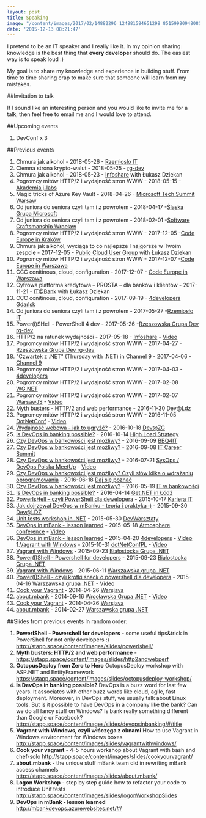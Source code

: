 ```yaml
---
layout: post
title: Speaking
image: "/content/images/2017/02/14882296_124881584651298_8515998094808576701_o.jpg"
date: '2015-12-13 08:21:47'
---
```


I pretend to be an IT speaker and I really like it. In my opinion sharing knowledge is the best thing that **every developer** should do. The easiest way is to speak loud :)

My goal is to share my knowledge and experience in building stuff. From time to time sharing crap to make sure that someone will learn from my mistakes.

##Invitation to talk

If I sound like an interesting person and you would like to invite me for a talk, then feel free to email me and I would love to attend.

##Upcoming events
1. DevConf x 3

##Previous events
1. Chmura jak alkohol - 2018-05-26 - [Rzemiosło IT](http://rzemioslo.it/schedule/)
1. Ciemna strona krypto-walut - 2018-05-25 - [rg-dev](https://www.meetup.com/rg-dev/events/248672239/)
1. Chmura jak alkohol - 2018-05-23 - [Infoshare](https://infoshare.pl/#outline-agenda) with Łukasz Dziekan
1. Pogromcy mitów HTTP/2 i wydajność stron WWW - 2018-05-15 - [Akademia j-labs](http://www.itakademia.j-labs.pl/pl/harmonogram/warszawa/Pogromcy-mitow-HTTP2-i-wydajnosc-stron-WWW)
1. Magic tricks of Azure Key Vault - 2018-04-26 -  [Microsoft Tech Summit Warsaw](https://www.microsoft.com/pl-pl/techsummit/warsaw)
1. Od juniora do seniora czyli tam i z powrotem - 2018-04-17 -[Śląska Grupa Microsoft](https://www.meetup.com/%C5%9Al%C4%85ska-Grupa-Microsoft-Meetup/events/249646043/)
1. Od juniora do seniora czyli tam i z powrotem - 2018-02-01 -[Software Craftsmanship Wrocław](https://www.meetup.com/SC-Wro/events/247155244/)
1. Pogromcy mitów HTTP/2 i wydajność stron WWW - 2017-12-05 -[Code Europe in Kraków](https://www.codeeurope.pl/pl/agenda) 
1. Chmura jak alkohol, wyciąga to co najlepsze I najgorsze w Twoim zespole - 2017-12-05 - [Public Cloud User Group](https://www.meetup.com/pl-PL/publiccloudpl/events/243543283/?eventId=243543283) with Łukasz Dziekan
1. Pogromcy mitów HTTP/2 i wydajność stron WWW - 2017-12-07 -[Code Europe in Warszawa](https://www.codeeurope.pl/pl/agenda) 
1. CCC conitinous, cloud, configuration - 2017-12-07 - [Code Europe in Warszawa](https://www.codeeurope.pl/pl/agenda) 
1. Cyfrowa platforma kredytowa – PROSTA – dla banków i klientów - 2017-11-21 - [IT@Bank](http://konferencje.alebank.pl/wp-content/uploads/2017/07/Program-IT@BANK.pdf) with Łukasz Dziekan
1. CCC conitinous, cloud, configuration - 2017-09-19 - [4developers Gdańsk](https://gdansk.4developers.org.pl/stapp.html)
1. Od juniora do seniora czyli tam i z powrotem - 2017-05-27 -[Rzemiosło IT](http://rzemioslo.it/)
1. Power(i)SHell - PowerShell 4 dev - 2017-05-26 -[Rzeszowska Grupa Dev rg-dev](https://www.meetup.com/rg-dev/) 
1. HTTP/2 na ratunek wydajności - 2017-05-18 - [Infoshare](https://infoshare.pl) - [Video](https://www.youtube.com/watch?v=S6y81TMr_lA)
1. Pogromcy mitów HTTP/2 i wydajność stron WWW - 2017-04-27 -[Rzeszowska Grupa Dev rg-dev](https://www.meetup.com/rg-dev/) 
1. "Czwartek z .NET" (Thursday with .NET) in Channel 9 - 2017-04-06 - [Channel 9](https://channel9.msdn.com/Events/Czwartki-z-VS-2017/1-czwartek-z-VS-2017/1-czwartek-z-VS-2017)
1. Pogromcy mitów HTTP/2 i wydajność stron WWW - 2017-04-03 - [4developers](http://2017.4developers.org.pl/pl/program/speakers/stapp-piotr/)
1. Pogromcy mitów HTTP/2 i wydajność stron WWW - 2017-02-08 [WG.NET](https://www.meetup.com/WG-NET/events/237397950/)
1. Pogromcy mitów HTTP/2 i wydajność stron WWW - 2017-02-07 [WarsawJS](https://www.meetup.com/WarsawJS/events/237134262/) - [Video](https://www.youtube.com/watch?v=tkjPCuuLhtc)
1. Myth busters - HTTP/2 and web performance - 2016-11-30 [Dev@Ldz](http://www.meetup.com/dev-LDZ/)
1. Pogromcy mitów HTTP/2 i wydajność stron WWW - 2016-11-05 [DotNetConf](http://dotnetconf.pl/) - [Video](https://www.youtube.com/watch?v=S1zSno9Pxvs)
1. [Wydajność webowa - jak to ugryźć?](http://www.meetup.com/DEV-ZG/events/234250699/) - 2016-10-18 [Dev@ZG](http://www.meetup.com/DEV-ZG/)
1. [Is DevOps in banking possible?](http://www.highloadstrategy.lt/) - 2016-10-14 [High Load Strategy](http://www.highloadstrategy.lt/)
1. [Czy DevOps w bankowości jest możliwy?](http://bbq4.it/#agenda) - 2016-09-09 [BBQ4IT](http://bbq4.it/)
1. [Czy DevOps w bankowości jest możliwy?](http://itcareersummit.pl/2016/?page_id=811) - 2016-09-08 [IT Career Summit](http://itcareersummit.pl/2016/?page_id=811)
1. [Czy DevOps w bankowości jest możliwy?](http://www.meetup.com/SysOpsPolska/events/232280301/) - 2016-07-21 [SysOps / DevOps Polska MeetUp](http://www.meetup.com/SysOpsPolska/) - [Video](https://www.youtube.com/watch?v=8U3YO-IcW24)
1. [Czy DevOps w bankowości jest możliwy? Czyli słów kilka o wdrażaniu oprogramowania](http://devstyle.pl/daj-sie-poznac/gala/) - 2016-06-18 [Daj się poznać](http://dajsiepoznac2016.evenea.pl/)
1. [Czy DevOps w bankowości jest możliwy?](http://gigacon.org/devops_bankowosc/) - 2016-05-19 [IT w bankowości](http://gigacon.org/event/bankowosc_warszawa_2016/)
1. [Is DevOps in banking possible?](https://konferencjaget.net/pl/lodz/program#65) - 2016-04-14 [Get.NET in Łódź](https://konferencjaget.net/)
1. [PowerIsHell – czyli PowerShell dla dewelopera](http://careercon.pl/konferencja/kariera-it-warszawa-17-10-2015/) - 2015-10-17 [Kariera IT](http://careercon.pl/)
1. [Jak dojrzewał DevOps w mBanku - teoria i praktyka :)](http://www.meetup.com/dev-LDZ/events/224955668/) - 2015-09-30 [Dev@LDZ](http://www.meetup.com/dev-LDZ/)
1. [Unit tests workshop in .NET](http://devwarsztaty.pl/warsztaty/2015-05-30/) - 2015-05-30 [DevWarsztaty](http://devwarsztaty.pl/) 
1. [DevOps in mBank - lesson learned](http://2015.4developers.org.pl/pl/agenda/lecture/devops-in-mbank-lesson-learned/) - 2015-05-18 [Atmosphere conference](atmosphere-conference.com) - [Video](https://www.youtube.com/watch?v=WOPI_afhYTM)  
1. [DevOps in mBank - lesson learned](http://2015.4developers.org.pl/pl/agenda/lecture/devops-in-mbank-lesson-learned/) - 2015-04-20 [4developers](http://4developers.org.pl/) - [Video](https://www.youtube.com/watch?v=PdyJlmATdtc)
1.[Vagrant with Windows](http://dotnetconf.pl/2015) - 2015-10-31 [dotNetConfPL](http://dotnetconf.pl) - [Video](https://www.youtube.com/watch?v=EHFpMHhUFXQ)
1. [Vagrant with Windows](https://www.facebook.com/events/160965000911545/) - 2015-09-23 [Białostocka Grupa .NET](https://www.facebook.com/groups/bstoknet/)
1. [Power(I)Shell - Powershell for developers](https://www.facebook.com/events/160965000911545/) - 2015-09-23 [Białostocka Grupa .NET](https://www.facebook.com/groups/bstoknet/)
1. [Vagrant with Windows](http://www.meetup.com/WG-NET/events/222959644/) - 2015-06-11 [Warszawska grupa .NET](http://www.wg.net.pl/)
1. [Power(I)Shell - czyli krótki snack o powershell dla developera](http://www.meetup.com/WG-NET/events/221574919/) - 2015-04-16 [Warszawska grupa .NET](http://www.wg.net.pl/) - [Video](https://www.youtube.com/watch?v=qAIiPi7wk5w)
1. [Cook your Vagrant](http://crossweb.pl/wydarzenia/warsjawa-2014/) - 2014-04-26 [Warsjava](http://warsjawa.pl/)
1. [about.mbank](http://wrocnet.github.io/2014/09/16/69-spotkanie-wroclawskiej-grupy-net.html) - 2014-09-16 [Wrocławska Grupa .NET](http://wrocnet.github.io/) - [Video](https://www.youtube.com/watch?v=jVrihtoGknA)
1. [Cook your Vagrant](http://crossweb.pl/wydarzenia/warsjawa-2014/) - 2014-04-26 [Warsjava](http://warsjawa.pl/)
1. [about.mbank](http://www.wg.net.pl/aktualnosci/zaproszeniena72spotkaniewgnet) - 2014-02-27 [Warszawska grupa .NET](http://www.wg.net.pl/)

##Slides from previous events
In random order:

1. __PowerIShell - Powershell for developers__ - some useful tips&trick in PowerShell for not only developers :)
http://stapp.space/content/images/slides/powerishell/
1. __Myth busters: HTTP/2 and web performance__ - https://stapp.space/content/images/slides/http2andwebperf
1. __OctopusDeploy from Zero to Hero__ 
OctopusDeploy workshop with ASP.NET and EntityFramework
https://stapp.space/content/images/slides/octopusdeploy-workshop/
1. __Is DevOps in banking possible?__
DevOps is a buzz word for last few years. It associates with other buzz words like cloud, agile, fast deployment. Moreover, in DevOps stuff, we usually talk about Linux tools. But is it possible to have DevOps in a company like the bank? Can we do all fancy stuff on Windows? Is bank really something different than Google or Facebook?
http://stapp.space/content/images/slides/devopsinbanking/#/title
1. __Vagrant with Windows, czyli włóczęga z oknami__
How to use Vagrant in Windows environment for Windows boxes
http://stapp.space/content/images/slides/vagrantwithwindows/
2. __Cook your vagrant__ - 4-5 hours workshop about Vagrant with bash and chef-solo
http://stapp.space/content/images/slides/cookyourvagrant/
3. __about.mbank__ - the unique stuff mBank team did in rewriting mBank access channels
http://stapp.space/content/images/slides/about.mbank/
5. __Logon Workshop__ - step by step guide how to refactor your code to introduce Unit tests
http://stapp.space/content/images/slides/logonWorkshopSlides
6. __DevOps in mBank - lesson learned__
http://mbankdevops.azurewebsites.net/#/

